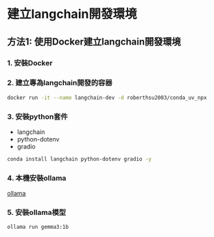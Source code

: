 # 建立langchain開發環境

## 方法1: 使用Docker建立langchain開發環境

### 1. 安裝Docker



### 2. 建立專為langchain開發的容器


```bash
docker run -it --name langchain-dev -d roberthsu2003/conda_uv_npx
```

### 3. 安裝python套件
- langchain
- python-dotenv
- gradio

```bash
conda install langchain python-dotenv gradio -y
```

### 4. 本機安裝ollama

[ollama](https://ollama.com/download)

### 5. 安裝ollama模型

```bash
ollama run gemma3:1b
```
